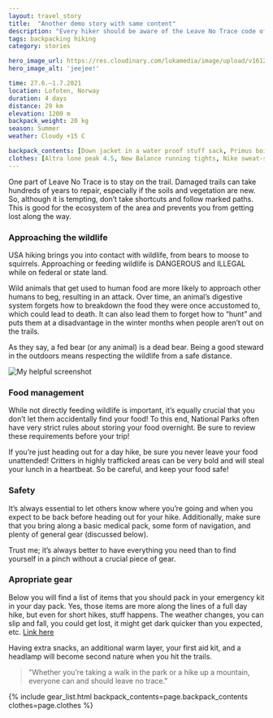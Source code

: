 ```yaml
---
layout: travel_story
title:  "Another demo story with same content"
description: "Every hiker should be aware of the Leave No Trace code of ethics. Whether you’re taking a walk in the park or a hike up a mountain, everyone can and should leave no trace.⁠"
tags: backpacking hiking
category: stories

hero_image_url: https://res.cloudinary.com/lukamedia/image/upload/v1612693118/hero/GOPR0616_njvbjc.jpg
hero_image_alt: 'jeejee!'

time: 27.6.–1.7.2021
location: Lofoten, Norway
duration: 4 days
distance: 29 km
elevation: 1200 m
backpack_weight: 20 kg
season: Summer
weather: Cloudy +15 C

backpack_contents: [Down jacket in a water proof stuff sack, Primus boil, Primus kettle, Jetboil gas, Turmat Pasta in tomato sauce Salty fred vegan chocolate, Sea to summit plastic spoon, Water proof sack for sitting in wet ground, Nalgene 1 liter, Camelback 2 liters of water, Petzl lamp, Keys, Wallet, Headphones]
clothes: [Altra lone peak 4.5, New Balance running tights, Nike sweat-shorts, Socks with minor compression, Salomon fleece, Puff, Halti running beanie, House merino underwear sweater, Merino half gloves]
---
```

One part of Leave No Trace is to stay on the trail. Damaged trails can take hundreds of years to repair, especially if the soils and vegetation are new. So, although it is tempting, don’t take shortcuts and follow marked paths. This is good for the ecosystem of the area and prevents you from getting lost along the way.

### Approaching the wildlife
USA hiking brings you into contact with wildlife, from bears to moose to squirrels. Approaching or feeding wildlife is DANGEROUS and ILLEGAL while on federal or state land.

Wild animals that get used to human food are more likely to approach other humans to beg, resulting in an attack. Over time, an animal’s digestive system forgets how to breakdown the food they were once accustomed to, which could lead to death. It can also lead them to forget how to “hunt” and puts them at a disadvantage in the winter months when people aren’t out on the trails.

As they say, a fed bear (or any animal) is a dead bear. Being a good steward in the outdoors means respecting the wildlife from a safe distance.

![My helpful screenshot](https://res.cloudinary.com/lukamedia/image/upload/v1612691437/stories/2019-kilimanjaro/GOPR1134_ifne8t.jpg)

### Food management
While not directly feeding wildlife is important, it’s equally crucial that you don’t let them accidentally find your food! To this end, National Parks often have very strict rules about storing your food overnight. Be sure to review these requirements before your trip!

If you’re just heading out for a day hike, be sure you never leave your food unattended! Critters in highly trafficked areas can be very bold and will steal your lunch in a heartbeat. So be careful, and keep your food safe!

### Safety

It’s always essential to let others know where you’re going and when you expect to be back before heading out for your hike. Additionally, make sure that you bring along a basic medical pack, some form of navigation, and plenty of general gear (discussed below).

Trust me; it’s always better to have everything you need than to find yourself in a pinch without a crucial piece of gear.

### Apropriate gear
Below you will find a list of items that you should pack in your emergency kit in your day pack. Yes, those items are more along the lines of a full day hike, but even for short hikes, stuff happens. The weather changes, you can slip and fall, you could get lost, it might get dark quicker than you expected, etc. [Link here](https://www.rei.com/learn/expert-advice/backpacking-checklist.html)

Having extra snacks, an additional warm layer, your first aid kit, and a headlamp will become second nature when you hit the trails.

> "Whether you’re taking a walk in the park or a hike up a mountain, everyone can and should leave no trace.⁠"

{% include gear_list.html backpack_contents=page.backpack_contents clothes=page.clothes %}